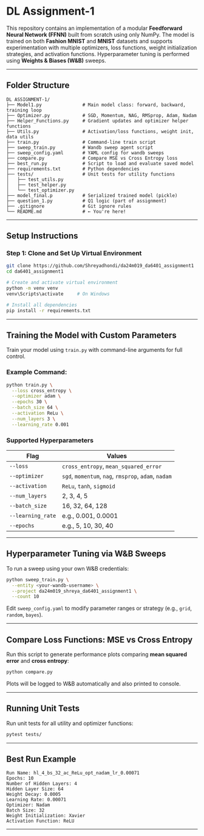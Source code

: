 # DL Assignment-1

This repository contains an implementation of a modular **Feedforward Neural Network (FFNN)** built from scratch using only NumPy. The model is trained on both **Fashion MNIST** and **MNIST** datasets and supports experimentation with multiple optimizers, loss functions, weight initialization strategies, and activation functions. Hyperparameter tuning is performed using **Weights & Biases (W&B)** sweeps.

---

## Folder Structure

```
DL ASSIGNMENT-1/
├── Model1.py               # Main model class: forward, backward, training loop
├── Optimizer.py            # SGD, Momentum, NAG, RMSprop, Adam, Nadam
├── Helper_Functions.py     # Gradient updates and optimizer helper functions
├── Utils.py                # Activation/loss functions, weight init, data utils
├── train.py                # Command-line train script
├── sweep_train.py          # Wandb sweep agent script
├── sweep_config.yaml       # YAML config for wandb sweeps
├── compare.py              # Compare MSE vs Cross Entropy loss
├── best_run.py             # Script to load and evaluate saved model
├── requirements.txt        # Python dependencies
├── tests/                  # Unit tests for utility functions
│   ├── test_utils.py
│   ├── test_helper.py
│   └── test_optimizer.py
├── model_final.p           # Serialized trained model (pickle)
├── question_1.py           # Q1 logic (part of assignment)
├── .gitignore              # Git ignore rules
└── README.md               # ← You're here!
```

---

## Setup Instructions

### Step 1: Clone and Set Up Virtual Environment

```bash
git clone https://github.com/Shreyadhondi/da24m019_da6401_assignment1
cd da6401_assignment1

# Create and activate virtual environment
python -m venv venv
venv\Scripts\activate     # On Windows

# Install all dependencies
pip install -r requirements.txt
```

---

## Training the Model with Custom Parameters

Train your model using `train.py` with command-line arguments for full control.

### Example Command:

```bash
python train.py \
  --loss cross_entropy \
  --optimizer adam \
  --epochs 30 \
  --batch_size 64 \
  --activation ReLu \
  --num_layers 3 \
  --learning_rate 0.001
```

### Supported Hyperparameters

| Flag             | Values                                                                 |
|------------------|------------------------------------------------------------------------|
| `--loss`         | `cross_entropy`, `mean_squared_error`                                  |
| `--optimizer`    | `sgd`, `momentum`, `nag`, `rmsprop`, `adam`, `nadam`                   |
| `--activation`   | `ReLu`, `tanh`, `sigmoid`                                               |
| `--num_layers`   | 2, 3, 4, 5                                                              |
| `--batch_size`   | 16, 32, 64, 128                                                         |
| `--learning_rate`| e.g., 0.001, 0.0001                                                     |
| `--epochs`       | e.g., 5, 10, 30, 40                                                     |

---

## Hyperparameter Tuning via W&B Sweeps

To run a sweep using your own W&B credentials:

```bash
python sweep_train.py \
  --entity <your-wandb-username> \
  --project da24m019_shreya_da6401_assignment1 \
  --count 10
```

Edit `sweep_config.yaml` to modify parameter ranges or strategy (e.g., `grid`, `random`, `bayes`).

---

## Compare Loss Functions: MSE vs Cross Entropy

Run this script to generate performance plots comparing **mean squared error** and **cross entropy**:

```bash
python compare.py
```

Plots will be logged to W&B automatically and also printed to console.

---

## Running Unit Tests

Run unit tests for all utility and optimizer functions:

```bash
pytest tests/
```

---

## Best Run Example

```text
Run Name: hl_4_bs_32_ac_ReLu_opt_nadam_lr_0.00071
Epochs: 10
Number of Hidden Layers: 4
Hidden Layer Size: 64
Weight Decay: 0.0005
Learning Rate: 0.00071
Optimizer: Nadam
Batch Size: 32
Weight Initialization: Xavier
Activation Function: ReLU
```
---

